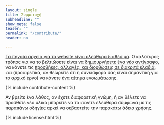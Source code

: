 ```yaml
---
layout: single
title: Συμμετοχή
subheadline: ""
show_meta: false
teaser: ""
permalink: "/contribute/"
header: no

---
```


[Τα πηγαία αρχεία για το website είναι ελεύθερα διαθέσιμα](https://github.com/mibook/gr). Ο καλύτερος τρόπος για να το βελτιώσετε είναι να [δημιουργήσετε ένα νέο αντίγραφο](https://guides.github.com/activities/forking/), να κάνετε τις [προσθήκες, αλλαγές, και διορθώσεις σε διακριτά κλαδιά](https://guides.github.com/introduction/flow/), και (προαιρετικά, αν θεωρείτε ότι η συνεισφορά σας είναι σημαντική για το αρχικό έργο) να κάνετε ένα [αίτημα ενσωμάτωσης](https://guides.github.com/activities/hello-world/#pr).

{% include contribute-content %}

Αν βρείτε ένα λάθος, αν έχετε διαφορετική γνώμη, ή αν θέλετε να προσθέτε νέο υλικό μπορείτε να το κάνετε ελεύθερα σύμφωνα με τις παραπάνω οδηγίες αρκεί να σεβαστείτε την παρακάτω άδεια χρήσης.

{% include license.html %}
